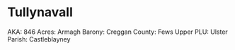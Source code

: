 # Tullynavall

AKA: 846
Acres: Armagh
Barony: Creggan
County: Fews Upper
PLU: Ulster
Parish: Castleblayney